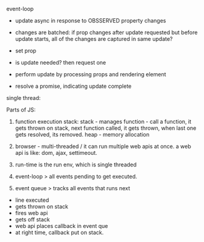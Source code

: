 event-loop

- update async in response to OBSSERVED property changes
- changes are batched: if prop changes after update requested but before update starts, all of the changes are captured in same update? 

- set prop
- is update needed? then request one
- perform update by processing props and rendering element
- resolve a promise, indicating update complete

single thread: 

Parts of JS: 

1. function execution stack: 
    stack - manages function - call a function, it gets thrown on stack, next function called, it gets thrown, when last one gets resolved, its removed.  heap - memory allocation

2. browser -  multi-threaded / it can run multiple web apis at once.  a web api is like: dom, ajax, settimeout.  

3. run-time is the run env, which is single threaded

4. event-loop > all events pending to get executed. 

5. event queue > tracks all events that runs next

- line executed
- gets thrown on stack
- fires web api
- gets off stack
- web api places callback in event que
- at right time, callback put on stack.